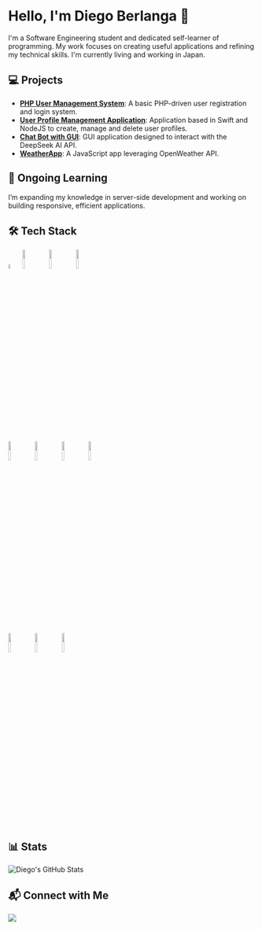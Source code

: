 # Hello, I'm Diego Berlanga 👋

I'm a Software Engineering student and dedicated self-learner of programming. My work focuses on creating useful applications and refining my technical skills. 
I'm currently living and working in Japan.

## 💻 Projects
  - **[PHP User Management System](https://github.com/dirb997/php_users_form)**: A basic PHP-driven user registration and login system.
  - **[User Profile Management Application](https://github.com/dirb997/xcode_dashboard_frontend)**: Application based in Swift and NodeJS to create, manage and delete user profiles.
  - **[Chat Bot with GUI](https://github.com/dirb997/ai-chat-tool-2025)**: GUI application designed to interact with the DeepSeek AI API.
  - **[WeatherApp](https://github.com/dirb997/weatherApp)**: A JavaScript app leveraging OpenWeather API.

## 🌱 Ongoing Learning

I’m expanding my knowledge in server-side development and working on building responsive, efficient applications.

## 🛠 Tech Stack
<p>
  <img width="5%" src="https://www.vectorlogo.zone/logos/javascript/javascript-icon.svg">
  <img width="10%" src="https://www.vectorlogo.zone/logos/nodejs/nodejs-ar21.svg">
  <img width="10%" src="https://www.vectorlogo.zone/logos/vuejs/vuejs-ar21.svg">
  <img width="10%" src="https://www.vectorlogo.zone/logos/getbootstrap/getbootstrap-ar21.svg">
  <br />
  <img width="10%" src="https://www.vectorlogo.zone/logos/php/php-ar21.svg">
  <img width="10%" src="https://www.vectorlogo.zone/logos/laravel/laravel-ar21.svg">
  <img width="10%" src="https://www.vectorlogo.zone/logos/mysql/mysql-ar21.svg">
  <img width="10%" src="https://www.vectorlogo.zone/logos/docker/docker-ar21.svg">
  <br />
  <img width="10%" src="https://www.vectorlogo.zone/logos/swift/swift-ar21.svg">
  <img width="10%" src="https://www.vectorlogo.zone/logos/git-scm/git-scm-ar21.svg">
  <img width="10%" src="https://www.vectorlogo.zone/logos/gnu_bash/gnu_bash-ar21.svg">
  <br />
</p>

## 📊 Stats
![Diego's GitHub Stats](https://github-readme-stats.vercel.app/api?username=dirb997&show_icons=true&theme=tokyonight)


## 📬 Connect with Me

<a href="https://www.linkedin.com/in/juan-diego-ruiz-berlanga" target="_blank">
    <img src="https://img.shields.io/badge/linkedin-%230077B5.svg?&style=for-the-badge&logo=linkedin&logoColor=white" />
</a>
